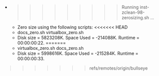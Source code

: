 * >>>>>>>>> Running inst-zclean-98-zerosizing.sh ...
  * Zero size using the following scripts:
<<<<<<< HEAD
  * docs_zero.sh virtualbox_zero.sh
  * Disk size = 5823208K. Space Used = -214088K. Runtime = 00:00:00:22.
=======
  * virtualbox_zero.sh docs_zero.sh
  * Disk size = 5998616K. Space Used = -215284K. Runtime = 00:00:00:33.
>>>>>>> refs/remotes/origin/bullseye
